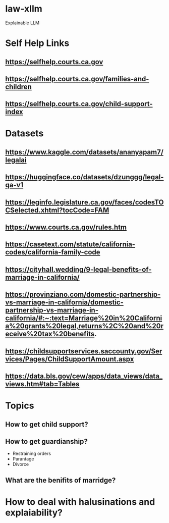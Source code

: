 # law-xllm
Explainable LLM
# Self Help Links 
## https://selfhelp.courts.ca.gov
## https://selfhelp.courts.ca.gov/families-and-children 
## https://selfhelp.courts.ca.gov/child-support-index

# Datasets 
## https://www.kaggle.com/datasets/ananyapam7/legalai
## https://huggingface.co/datasets/dzunggg/legal-qa-v1
## https://leginfo.legislature.ca.gov/faces/codesTOCSelected.xhtml?tocCode=FAM
## https://www.courts.ca.gov/rules.htm
## https://casetext.com/statute/california-codes/california-family-code
## https://cityhall.wedding/9-legal-benefits-of-marriage-in-california/
## https://provinziano.com/domestic-partnership-vs-marriage-in-california/domestic-partnership-vs-marriage-in-california/#:~:text=Marriage%20in%20California%20grants%20legal,returns%2C%20and%20receive%20tax%20benefits.
## https://childsupportservices.saccounty.gov/Services/Pages/ChildSupportAmount.aspx
## https://data.bls.gov/cew/apps/data_views/data_views.htm#tab=Tables
## 

# Topics
## How to get child support?
## How to get guardianship?
- Restraining orders
- Parantage
- Divorce
## What are the benifits of marridge?

# How to deal with halusinations and explaiability?
